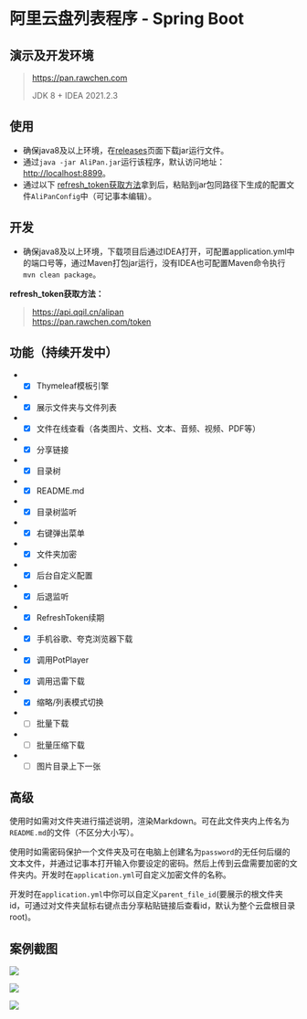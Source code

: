 # 阿里云盘列表程序 - Spring Boot

## 演示及开发环境

> https://pan.rawchen.com
>
> JDK 8 + IDEA 2021.2.3

## 使用

* 确保java8及以上环境，在[releases](https://github.com/rawchen/AliPan/releases)页面下载jar运行文件。
* 通过`java -jar AliPan.jar`运行该程序，默认访问地址：[http://localhost:8899](http://localhost:8899)。
* 通过以下 [refresh_token获取方法](https://api.qqil.cn/alipan)拿到后，粘贴到jar包同路径下生成的配置文件`AliPanConfig`中（可记事本编辑）。

## 开发

* 确保java8及以上环境，下载项目后通过IDEA打开，可配置application.yml中的端口号等，通过Maven打包jar运行，没有IDEA也可配置Maven命令执行`mvn clean package`。

**refresh_token获取方法：**
> https://api.qqil.cn/alipan  
> https://pan.rawchen.com/token


## 功能（持续开发中）
* - [x] Thymeleaf模板引擎
* - [x] 展示文件夹与文件列表
* - [x] 文件在线查看（各类图片、文档、文本、音频、视频、PDF等）
* - [x] 分享链接
* - [x] 目录树
* - [x] README.md
* - [x] 目录树监听
* - [x] 右键弹出菜单
* - [x] 文件夹加密
* - [x] 后台自定义配置
* - [x] 后退监听
* - [x] RefreshToken续期
* - [x] 手机谷歌、夸克浏览器下载
* - [x] 调用PotPlayer
* - [x] 调用迅雷下载
* - [x] 缩略/列表模式切换
* - [ ] 批量下载
* - [ ] 批量压缩下载
* - [ ] 图片目录上下一张

## 高级

使用时如需对文件夹进行描述说明，渲染Markdown。可在此文件夹内上传名为`README.md`的文件（不区分大小写）。

使用时如需密码保护一个文件夹及可在电脑上创建名为`password`的无任何后缀的文本文件，并通过记事本打开输入你要设定的密码。然后上传到云盘需要加密的文件夹内。开发时在`application.yml`可自定义加密文件的名称。

开发时在`application.yml`中你可以自定义`parent_file_id`(要展示的根文件夹id，可通过对文件夹鼠标右键点击分享粘贴链接后查看id，默认为整个云盘根目录root)。

## 案例截图

![](https://cdn.jsdelivr.net/gh/rawchen/JsDelivr/static/AliPan/01.png)

![](https://cdn.jsdelivr.net/gh/rawchen/JsDelivr/static/AliPan/02.png)

![](https://cdn.jsdelivr.net/gh/rawchen/JsDelivr/static/AliPan/03.png)